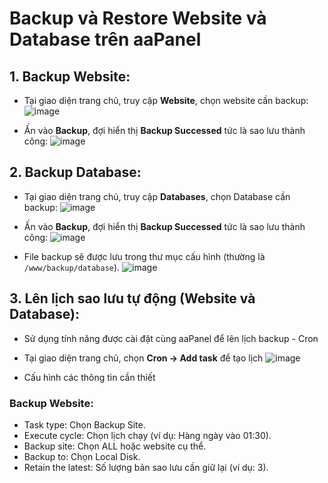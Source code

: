 # Backup và Restore Website và Database trên aaPanel
## 1. Backup Website:
- Tại giao diện trang chủ, truy cập **Website**, chọn website cần backup:
![image](https://github.com/user-attachments/assets/e408169c-6f9d-4906-9f64-9f99776713c8)

- Ấn vào **Backup**, đợi hiển thị **Backup Successed** tức là sao lưu thành công:
![image](https://github.com/user-attachments/assets/1841b1cb-706a-411c-85e3-79c4e94c5829)

## 2. Backup Database: 
- Tại giao diện trang chủ, truy cập **Databases**, chọn Database cần backup:
![image](https://github.com/user-attachments/assets/653a154f-5d16-4d5e-a7ba-c60b39dcd076)

- Ấn vào **Backup**, đợi hiển thị **Backup Successed** tức là sao lưu thành công:
![image](https://github.com/user-attachments/assets/bbb97c82-9ab8-45b1-a311-45a6b6710abf)

- File backup sẽ được lưu trong thư mục cấu hình (thường là `/www/backup/database`).
![image](https://github.com/user-attachments/assets/9d99270b-7043-4c69-a165-36c59d0aba21)

## 3. Lên lịch sao lưu tự động (Website và Database):
- Sử dụng tính năng được cài đặt cùng aaPanel để lên lịch backup - Cron
- Tại giao diện trang chủ, chọn **Cron -> Add task** để tạo lịch
![image](https://github.com/user-attachments/assets/f48f3d6b-7b7f-4c4a-a083-0fa3884676ea)

- Cấu hình các thông tin cần thiết

### Backup Website:
- Task type: Chọn Backup Site.
- Execute cycle: Chọn lịch chạy (ví dụ: Hàng ngày vào 01:30).
- Backup site: Chọn ALL hoặc website cụ thể.
- Backup to: Chọn Local Disk.
- Retain the latest: Số lượng bản sao lưu cần giữ lại (ví dụ: 3).
